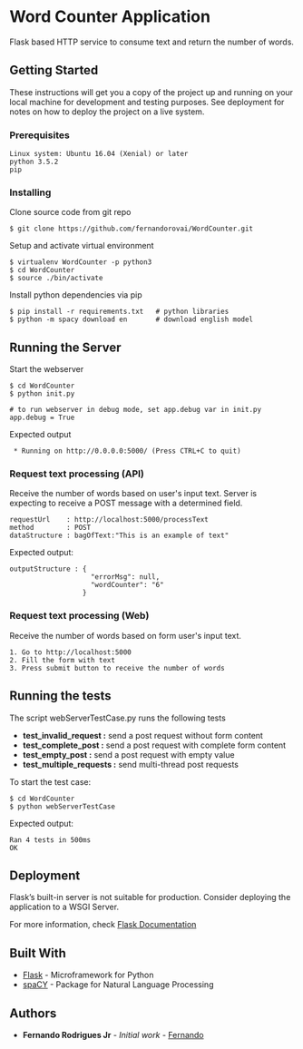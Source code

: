 # Word Counter Application
Flask based HTTP service to consume text and return the number of words.


## Getting Started
These instructions will get you a copy of the project up and running on your local machine for development and testing purposes. See deployment for notes on how to deploy the project on a live system.

### Prerequisites
```
Linux system: Ubuntu 16.04 (Xenial) or later
python 3.5.2
pip
```

### Installing
Clone source code from git repo

```
$ git clone https://github.com/fernandorovai/WordCounter.git
```


Setup and activate virtual environment

```
$ virtualenv WordCounter -p python3
$ cd WordCounter
$ source ./bin/activate
```

Install python dependencies via pip

```
$ pip install -r requirements.txt   # python libraries
$ python -m spacy download en       # download english model
```

## Running the Server
Start the webserver
```
$ cd WordCounter 
$ python init.py

# to run webserver in debug mode, set app.debug var in init.py
app.debug = True
```
Expected output
```
 * Running on http://0.0.0.0:5000/ (Press CTRL+C to quit)
```

### Request text processing (API)
Receive the number of words based on user's input text.
Server is expecting to receive a POST message with a determined field.

```
requestUrl    : http://localhost:5000/processText
method        : POST
dataStructure : bagOfText:"This is an example of text"              
```

Expected output:
```
outputStructure : {
                    "errorMsg": null,
                    "wordCounter": "6"
                  }
```

### Request text processing (Web)
Receive the number of words based on form user's input text.

```
1. Go to http://localhost:5000
2. Fill the form with text
3. Press submit button to receive the number of words
```

## Running the tests
The script webServerTestCase.py runs the following tests 
- **test_invalid_request            :** send a post request without form content
- **test_complete_post              :** send a post request with complete form content
- **test_empty_post                 :** send a post request with empty value
- **test_multiple_requests          :** send multi-thread post requests

To start the test case:
```
$ cd WordCounter
$ python webServerTestCase
```
Expected output:
```
Ran 4 tests in 500ms
OK
```

## Deployment

Flask’s built-in server is not suitable for production. Consider deploying the application to a WSGI Server.

For more information, check [Flask Documentation](http://flask.pocoo.org/docs/0.12/deploying/)

## Built With

* [Flask](http://flask.pocoo.org/)           - Microframework for Python
* [spaCY](https://www.spacy.io/)             - Package for Natural Language Processing

## Authors
* **Fernando Rodrigues Jr** - *Initial work* - [Fernando](https://github.com/fernandorovai)
